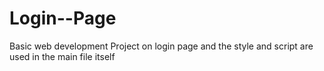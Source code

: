 # Login--Page
Basic web development Project on login page and the style and script are used in the main file itself
